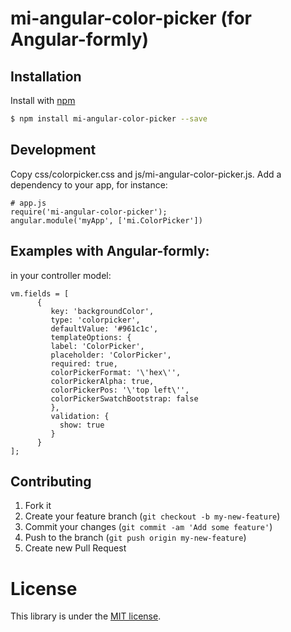 # mi-angular-color-picker (for Angular-formly)

## Installation

Install with [npm](https://www.npmjs.com/)

```sh
$ npm install mi-angular-color-picker --save
```

## Development

Copy css/colorpicker.css and js/mi-angular-color-picker.js. Add a dependency to your app, for instance:


```
# app.js
require('mi-angular-color-picker');
angular.module('myApp', ['mi.ColorPicker'])
```

## Examples with Angular-formly: 
in your controller model:

    vm.fields = [
          {
             key: 'backgroundColor',
             type: 'colorpicker',
             defaultValue: '#961c1c',
             templateOptions: {
             label: 'ColorPicker',
             placeholder: 'ColorPicker',
             required: true,
             colorPickerFormat: '\'hex\'',
             colorPickerAlpha: true,
             colorPickerPos: '\'top left\'',
             colorPickerSwatchBootstrap: false
             },
             validation: {
               show: true
             }
          }
    ];


## Contributing

1. Fork it
2. Create your feature branch (`git checkout -b my-new-feature`)
3. Commit your changes (`git commit -am 'Add some feature'`)
4. Push to the branch (`git push origin my-new-feature`)
5. Create new Pull Request


# License

This library is under the [MIT license](https://github.com/krimovish/mi-angular-color-picker/blob/master/LICENSE).